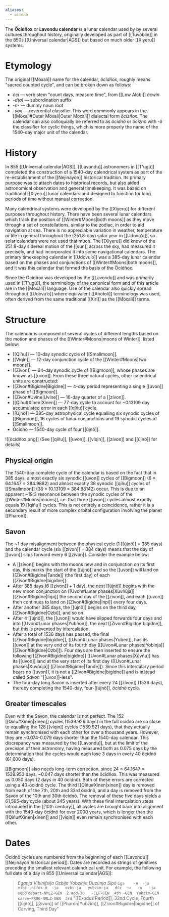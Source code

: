 ```yaml
---
aliases:
  - öcídnö
---
```

The **Öcídñox** or **Lavondu calendar** is a lunar calendar used by by several cultures throughout history, originally developed as part of [[Tuvöblin]] in the 850s [[Universal calendar|AGS]] but based on much older [[Xiyeru]] systems.
# Etymology
The original [[Möxali]] name for the calendar, *öcídñox*, roughly means "sacred counted cycle", and can be broken down as follows:
- *öci* — verb stem "count days, measure time", from [[Low Alöbi]] *öcwin*
- *-d(a)* — subordination suffix
- *-n-* — dummy noun root
- *-yox* — reverential classifier
This word commonly appears in the [[Möxali#Outer Möxali|Outer Möxali]] dialectal form *öcízñox*. The calendar can also colloquially be referred to as *öcídnö* or *öcíznö* with *-ö* the classifier for cyclic things, which is more properly the name of the 1540-day major unit of the calendar.
# History
In 855 [[Universal calendar|AGS]], [[Lavondu]] astronomers in [[T'ugü]] completed the construction of a 1540-day calendrical system as part of the re-establishment of the [[Nejinayon]] historical tradition. Its primary purpose was to attach dates to historical records, but also aided astronomical observation and general timekeeping. It was based on traditional [[Xiyeru]] lunar calendars and designed to function for long periods of time without manual correction.

Many calendrical systems were developed by the [[Xiyeru]] for different purposes throughout history. There have been several lunar calendars which track the position of [[Winter#Moons|both moons]] as they move through a set of constellations, similar to the zodiac, in order to aid navigation at sea. There is no appreciable variation in weather, temperature or life in general throughout the (251.8-day) solar year in [[Udovuʼo]], so solar calendars were not used that much. The [[Xiyeru]] did know of the 251.8-day sidereal motion of the [[sun]] across the sky, had measured it precisely, and had incorporated it into some navigational calendars. The primary timekeeping calendar in [[Udovuʼo]] was a 385-day lunar calendar based on the phases and conjunctions of [[Winter#Moons|both moons]], and it was this calendar that formed the basis of the Öcídñox.

Since the Öcídñox was developed by the [[Lavondu]] and was primarily used in [[T'ugü]], the terminology of the canonical form and of this article are in the [[Möxali]] language. Use of the calendar also quickly spread throughout [[Udovuʼo]] where equivalent [[Ahōtoli]] terminology was used, often derived from the same traditional [[Xiri]] as the [[Möxali]] terms.
# Structure
The calendar is composed of several cycles of different lengths based on the motion and phases of the [[Winter#Moons|moons of Winter]], listed below:
- [[Qíñu]] — 10-day synodic cycle of [[Smallmoon]].
- [[Víqin]] — 12-day conjunction cycle of the [[Winter#Moons|two moons]].
- [[Zívon]] — 64-day synodic cycle of [[Bigmoon]], whose phases are known as [[uvon]].
From these three natural cycles, other calendrical units are constructed:
- [[Zívon#Bigídne|Bigídne]] — 4-day period representing a single [[uvon]] phase of [[Bigmoon]].
- [[Zívon#Uvíne|Uvíne]] — 16-day quarter of a [[zívon]].
- [[Qíñu#Xínen|Xínen]] — 77-day cycle to account for ~0.13109 day accumulated error in each [[qíñu]] cycle.
- [[Újnö]] — 385-day astrophysical cycle equalling six synodic cycles of [[Bigmoon]], 16 cycles of lunar conjunctions and 19 synodic cycles of [[Smallmoon]].
- Öcídnö — 1540-day cycle of four [[újnö]].

![[öcídñox.png]]
(See [[qíñu]], [[uvon]], [[víqin]], [[zívon]] and [[újnö]] for details)
## Physical origin
The 1540-day complete cycle of the calendar is based on the fact that in 385 days, almost exactly six synodic [[uvon]] cycles of [[Bigmoon]] (6 × 64.1647 = 384.9882) and almost exactly 38 synodic [[qíñu]] cycles of [[Smallmoon]] (38 × 10.13109 = 384.98142) occur. This is due to an apparent ~19:3 resonance between the synodic cycles of the [[Winter#Moons|moons]], i.e. that three [[uvon]] cycles almost exactly equals 19 [[qíñu]] cycles. This is not entirely a coincidence, rather it is a secondary result of more complex orbital configuration involving the planet [[Pharon]].
## Savon
The ~1 day misalignment between the physical cycle (1 [[újnö]] = 385 days) and the calendar cycle (six [[zívon]] = 384 days) means that the day of [[uvon]] slips forward every 6 [[zívon]]. Consider the example below:
- A [[zívon]] begins with the moons new and in conjunction on its first day, this marks the start of the [[újnö]] and so the [[uvon]] will land on [[Zívon#Bigídne|Tande]] (the first day) of each [[Zívon#Bigídne|bigídne]].
- After 385 days (6 [[zívon]] + 1 day), the next [[újnö]] begins with the new moon conjunction on [[Uvon#Lunar phases|Xuvñúja]] [[Zívon#Bigídne|Inpi]] the second day of the [[zívon]], and each [[uvon]] then continues to land on [[Zívon#Bigídne|Inpi]] every four days.
- After another 385 days, the [[újnö]] begins on the third day, [[Zívon#Bigídne|Ozbi]], and so on.
- After 4 [[újnö]], the [[uvon]] would have slipped forwards four days and into [[Uvon#Lunar phases|Yubñon]], the next [[Zívon#Bigídne|bigídne]], but this is prevented by intercalation.
- After a total of 1536 days has passed, the final [[Zívon#Bigídne|bigídne]], [[Uvon#Lunar phases|Yuben]], has its [[uvon]] at the very end of its fourth day ([[Uvon#Lunar phases|Yobinja]] [[Zívon#Bigídne|Ozbi]]). Four days are then inserted to ensure the following [[Zívon#Bigídne|bigídne]] [[Uvon#Lunar phases|Xúvñu]] has its [[uvon]] land at the very start of its first day ([[Uvon#Lunar phases|Xuvñúja]] [[Zívon#Bigídne|Tande]]). Since this intercalary period bears no [[uvon]], it is not a [[Zívon#Bigídne|bigídne]] and is instead called *Savon* "[[uvon]]-less".
- The four-day long Savon is inserted after every 24 [[zívon]] (1536 days), thereby completing the 1540-day, four-[[újnö]], *öcídnö* cycle.
## Greater timescales
Even with the Savon, the calendar is not perfect. The 152 [[Qíñu#Xínen|xínen]] cycles (1539.926 days) in the full öcídnö are so close to equalling the 128 [[víqin]] cycles (1539.921 days), that they actually remain synchronised with each other for over a thousand years. However, they are ~0.074-0.079 days shorter than the 1540-day calendar. This discrepancy was measured by the [[Lavondu]], but at the limit of the precision of their astronomy, having measured both as 0.075 days by the determination that the cycles would each lose 3 days in every 40 öcídnö (61,600 days).

[[Bigmoon]] also needs long-term correction, since 24 × 64.1647 = 1539.953 days, ~0.047 days shorter than the öcídñox. This was measured as 0.050 days (2 days in 40 öcídnö). Both of these errors are corrected using a 40-öcídnö cycle. The third [[Qíñu#Xínen|xínen]] day is removed from each of the 7th, 20th and 33rd öcídnö, and a day is removed from the Savon of the 10th and 30th öcídnö. The removal of these five days yields a 61,595-day cycle (about 245 years). With these final intercalation steps introduced in the [[10th century]], all cycles are brought back into alignment with the 1540-day öcídnö for over 2000 years, which is longer than the [[Qíñu#Xínen|xínen]] and [[víqin]] even remain synchronised with each other.
# Dates
Öcídnö cycles are numbered from the beginning of each [[Lavondu]] [[Nejinayon|historical period]]. Dates are recorded as strings of genitives preceding the smallest relevant calendrical unit. For example, the following full date of a day in 855 [[Universal calendar|AGS]]:
> *Eganja Vibínifsíja Ozbíja Yobzínja Duzúnja Sipö*
> `iga    -n  -ja   víbi -nífös-ö  -ja   ozbi-ja   yubzim-ja   dúz  ~u   -n   -ja   sepö`
> `depart-NMLZ-GEN  2.add-30   -CLF-GEN  4th -GEN  Yubzim-GEN  carve~PROG-NMLZ-GEN  3rd`
> "[[Exodus Period]], 32nd Cycle, Fourth [[újnö]], [[zívon]] of [[Pharon|Yubzím]], [[Zívon#Bigídne|bigídne]] of Carving, Third Day"